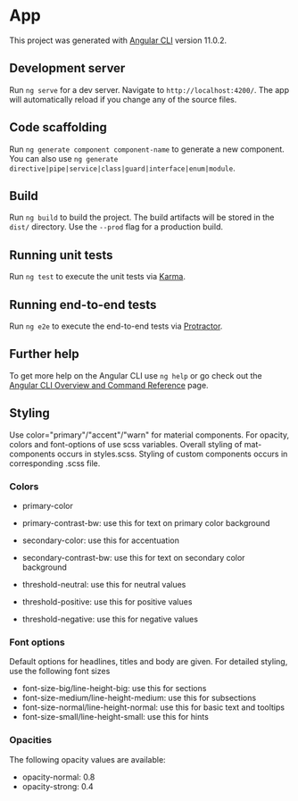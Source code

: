 # App

This project was generated with [Angular CLI](https://github.com/angular/angular-cli) version 11.0.2.

## Development server

Run `ng serve` for a dev server. Navigate to `http://localhost:4200/`. The app will automatically reload if you change any of the source files.

## Code scaffolding

Run `ng generate component component-name` to generate a new component. You can also use `ng generate directive|pipe|service|class|guard|interface|enum|module`.

## Build

Run `ng build` to build the project. The build artifacts will be stored in the `dist/` directory. Use the `--prod` flag for a production build.

## Running unit tests

Run `ng test` to execute the unit tests via [Karma](https://karma-runner.github.io).

## Running end-to-end tests

Run `ng e2e` to execute the end-to-end tests via [Protractor](http://www.protractortest.org/).

## Further help

To get more help on the Angular CLI use `ng help` or go check out the [Angular CLI Overview and Command Reference](https://angular.io/cli) page.


## Styling
Use color="primary"/"accent"/"warn" for material components. For opacity, colors and font-options of use scss variables.
Overall styling of mat-components occurs in styles.scss. Styling of custom components occurs in corresponding .scss file.

### Colors
- primary-color
- primary-contrast-bw: use this for text on primary color background
- secondary-color: use this for accentuation
- secondary-contrast-bw: use this for text on secondary color background

- threshold-neutral: use this for neutral values
- threshold-positive: use this for positive values
- threshold-negative: use this for negative values

### Font options
Default options for headlines, titles and body are given. For detailed styling, use the following font sizes
- font-size-big/line-height-big: use this for sections
- font-size-medium/line-height-medium: use this for subsections
- font-size-normal/line-height-normal: use this for basic text and tooltips
- font-size-small/line-height-small: use this for hints

### Opacities
The following opacity values are available:
- opacity-normal: 0.8
- opacity-strong: 0.4